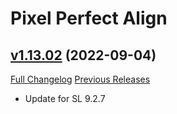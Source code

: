 # Pixel Perfect Align

## [v1.13.02](https://github.com/mooreatv/PixelPerfectAlign/tree/v1.13.02) (2022-09-04)
[Full Changelog](https://github.com/mooreatv/PixelPerfectAlign/compare/v1.13.01...v1.13.02) [Previous Releases](https://github.com/mooreatv/PixelPerfectAlign/releases)

- Update for SL 9.2.7  
